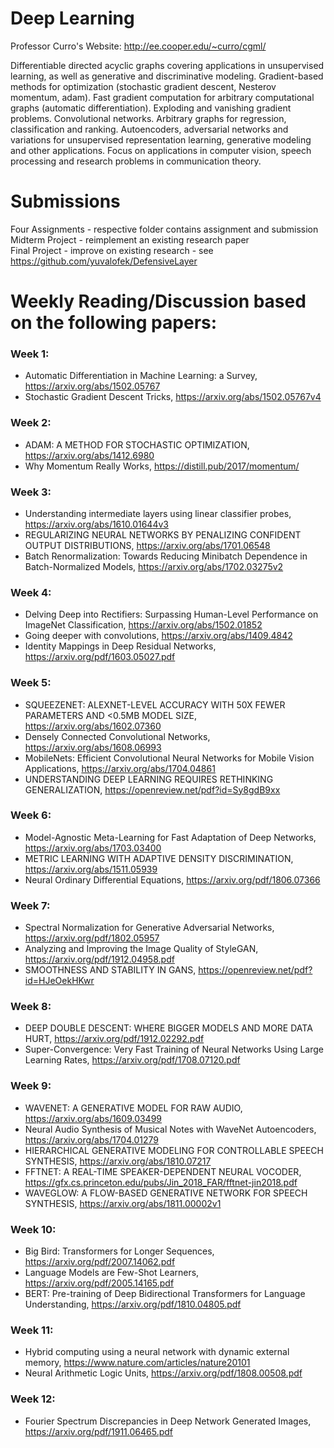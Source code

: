 # Deep Learning
Professor Curro's Website: http://ee.cooper.edu/~curro/cgml/

Differentiable directed acyclic graphs covering applications in unsupervised learning, as well as generative and discriminative modeling. 
Gradient-based methods for optimization (stochastic gradient descent, Nesterov momentum, adam). Fast gradient computation for arbitrary 
computational graphs (automatic differentiation). Exploding and vanishing gradient problems. Convolutional networks. Arbitrary graphs for
regression, classification and ranking. Autoencoders, adversarial networks and variations for unsupervised representation learning, 
generative modeling and other applications. Focus on applications in computer vision, speech processing and research problems in
communication theory.

# Submissions
Four Assignments - respective folder contains assignment and submission \
Midterm Project - reimplement an existing research paper \
Final Project - improve on existing research - see https://github.com/yuvalofek/DefensiveLayer

# Weekly Reading/Discussion based on the following papers:
### Week 1:
* Automatic Differentiation in Machine Learning: a Survey, https://arxiv.org/abs/1502.05767 
* Stochastic Gradient Descent Tricks, https://arxiv.org/abs/1502.05767v4

### Week 2:
* ADAM: A METHOD FOR STOCHASTIC OPTIMIZATION, https://arxiv.org/abs/1412.6980
* Why Momentum Really Works, https://distill.pub/2017/momentum/

### Week 3:
* Understanding intermediate layers using linear classifier probes, https://arxiv.org/abs/1610.01644v3
* REGULARIZING NEURAL NETWORKS BY PENALIZING CONFIDENT OUTPUT DISTRIBUTIONS, https://arxiv.org/abs/1701.06548
* Batch Renormalization: Towards Reducing Minibatch Dependence in Batch-Normalized Models, https://arxiv.org/abs/1702.03275v2
### Week 4:
* Delving Deep into Rectifiers: Surpassing Human-Level Performance on ImageNet Classification, https://arxiv.org/abs/1502.01852
* Going deeper with convolutions, https://arxiv.org/abs/1409.4842
* Identity Mappings in Deep Residual Networks, https://arxiv.org/pdf/1603.05027.pdf
### Week 5:
* SQUEEZENET: ALEXNET-LEVEL ACCURACY WITH 50X FEWER PARAMETERS AND <0.5MB MODEL SIZE, https://arxiv.org/abs/1602.07360
* Densely Connected Convolutional Networks, https://arxiv.org/abs/1608.06993
* MobileNets: Efficient Convolutional Neural Networks for Mobile Vision Applications, https://arxiv.org/abs/1704.04861
* UNDERSTANDING DEEP LEARNING REQUIRES RETHINKING GENERALIZATION, https://openreview.net/pdf?id=Sy8gdB9xx
### Week 6:
* Model-Agnostic Meta-Learning for Fast Adaptation of Deep Networks, https://arxiv.org/abs/1703.03400
* METRIC LEARNING WITH ADAPTIVE DENSITY DISCRIMINATION, https://arxiv.org/abs/1511.05939
* Neural Ordinary Differential Equations, https://arxiv.org/pdf/1806.07366
### Week 7:
* Spectral Normalization for Generative Adversarial Networks, https://arxiv.org/pdf/1802.05957
* Analyzing and Improving the Image Quality of StyleGAN, https://arxiv.org/pdf/1912.04958.pdf
* SMOOTHNESS AND STABILITY IN GANS, https://openreview.net/pdf?id=HJeOekHKwr
### Week 8:
* DEEP DOUBLE DESCENT: WHERE BIGGER MODELS AND MORE DATA HURT, https://arxiv.org/pdf/1912.02292.pdf
* Super-Convergence: Very Fast Training of Neural Networks Using Large Learning Rates, https://arxiv.org/pdf/1708.07120.pdf
### Week 9:
* WAVENET: A GENERATIVE MODEL FOR RAW AUDIO, https://arxiv.org/abs/1609.03499
* Neural Audio Synthesis of Musical Notes with WaveNet Autoencoders, https://arxiv.org/abs/1704.01279
* HIERARCHICAL GENERATIVE MODELING FOR CONTROLLABLE SPEECH SYNTHESIS, https://arxiv.org/abs/1810.07217
* FFTNET: A REAL-TIME SPEAKER-DEPENDENT NEURAL VOCODER, https://gfx.cs.princeton.edu/pubs/Jin_2018_FAR/fftnet-jin2018.pdf
* WAVEGLOW: A FLOW-BASED GENERATIVE NETWORK FOR SPEECH SYNTHESIS, https://arxiv.org/abs/1811.00002v1
### Week 10:
* Big Bird: Transformers for Longer Sequences, https://arxiv.org/pdf/2007.14062.pdf
* Language Models are Few-Shot Learners, https://arxiv.org/pdf/2005.14165.pdf
* BERT: Pre-training of Deep Bidirectional Transformers for Language Understanding, https://arxiv.org/pdf/1810.04805.pdf
### Week 11: 
* Hybrid computing using a neural network with dynamic external memory, https://www.nature.com/articles/nature20101
* Neural Arithmetic Logic Units, https://arxiv.org/pdf/1808.00508.pdf
### Week 12:
* Fourier Spectrum Discrepancies in Deep Network Generated Images, https://arxiv.org/pdf/1911.06465.pdf

